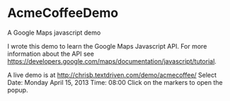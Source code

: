 AcmeCoffeeDemo
==============

A Google Maps javascript demo

I wrote this demo to learn the Google Maps Javascript API. For more information about the API
see https://developers.google.com/maps/documentation/javascript/tutorial. 

A live demo is at http://chrisb.textdriven.com/demo/acmecoffee/
Select  Date: Monday April 15, 2013
        Time: 08:00
Click on the markers to open the popup.        
